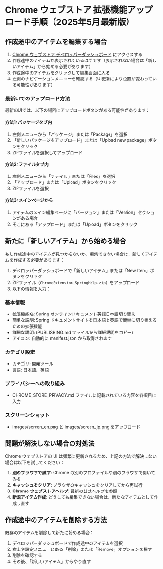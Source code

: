 # Chrome ウェブストア 拡張機能アップロード手順（2025年5月最新版）

## 作成途中のアイテムを編集する場合

1. [Chrome ウェブストア デベロッパーダッシュボード](https://chrome.google.com/webstore/devconsole/) にアクセスする
2. 作成途中のアイテムが表示されているはずです（表示されない場合は「新しいアイテム」から始める必要があります）
3. 作成途中のアイテムをクリックして編集画面に入る
4. 左側のナビゲーションメニューを確認する（UI更新により位置が変わっている可能性があります）

### 最新UIでのアップロード方法

最新のUIでは、以下の場所にアップロードボタンがある可能性があります：

#### 方法1: パッケージタブ内
1. 左側メニューから「パッケージ」または「Package」を選択
2. 「新しいパッケージをアップロード」または「Upload new package」ボタンをクリック
3. ZIPファイルを選択してアップロード

#### 方法2: ファイルタブ内
1. 左側メニューから「ファイル」または「Files」を選択
2. 「アップロード」または「Upload」ボタンをクリック
3. ZIPファイルを選択

#### 方法3: メインページから
1. アイテムのメイン編集ページに「バージョン」または「Version」セクションがある場合
2. そこにある「アップロード」または「Upload」ボタンをクリック

## 新たに「新しいアイテム」から始める場合

もし作成途中のアイテムが見つからないか、編集できない場合は、新しくアイテムを作成する必要があります：

1. デベロッパーダッシュボードで「新しいアイテム」または「New Item」ボタンをクリック
2. ZIPファイル（`ChromeExtension_SpringHelp.zip`）をアップロード
3. 以下の情報を入力：

### 基本情報
- 拡張機能名: Spring オンラインドキュメント英語日本語切り替え
- 簡単な説明: Spring ドキュメントサイトを日本語と英語で簡単に切り替えるための拡張機能
- 詳細な説明: (PUBLISHING.md ファイルから詳細説明をコピー)
- アイコン: 自動的に manifest.json から取得されます

### カテゴリ設定
- カテゴリ: 開発ツール
- 言語: 日本語、英語

### プライバシーへの取り組み
- CHROME_STORE_PRIVACY.md ファイルに記載されている内容を各項目に入力

### スクリーンショット
- images/screen_en.png と images/screen_jp.png をアップロード

## 問題が解決しない場合の対処法

Chrome ウェブストアの UI は頻繁に更新されるため、上記の方法で解決しない場合は以下を試してください：

1. **別のブラウザで試す**: Chrome の別のプロファイルや別のブラウザで開いてみる
2. **キャッシュをクリア**: ブラウザのキャッシュをクリアしてから再試行
3. **Chrome ウェブストアヘルプ**: 最新の公式ヘルプを参照
4. **新規アイテム作成**: どうしても編集できない場合は、新たなアイテムとして作成し直す

## 作成途中のアイテムを削除する方法

既存のアイテムを削除して新たに始める場合：

1. デベロッパーダッシュボードで作成途中のアイテムを選択
2. 右上や設定メニューにある「削除」または「Remove」オプションを探す
3. 削除を確認する
4. その後、「新しいアイテム」からやり直す
